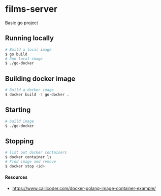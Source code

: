 # films-server
Basic go project

## Running locally
```zsh
# Build a local image
$ go build
# Run local image
$ ./go-docker
```

## Building docker image
```zsh
# Build a docker image
$ docker build -t go-docker .
```

## Starting
```zsh
# build image
$ ./go-docker
```

## Stopping
```zsh
# list out docker containers
$ docker container ls
# Find image and remove
$ docker stop <id>
```

#### Resources
- https://www.callicoder.com/docker-golang-image-container-example/